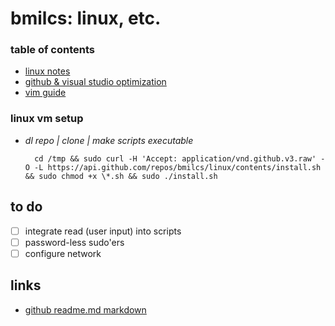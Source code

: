 # bmilcs: linux, etc.

### table of contents

- [linux notes](https://github.com/bmilcs/linux/blob/master/LINUX.md)
- [github & visual studio optimization](https://github.com/bmilcs/linux/blob/master/GITHUB.md)
- [vim guide](https://github.com/bmilcs/linux/blob/master/VIM.md)

### linux vm setup

- _dl repo | clone | make scripts executable_

        cd /tmp && sudo curl -H 'Accept: application/vnd.github.v3.raw' -O -L https://api.github.com/repos/bmilcs/linux/contents/install.sh && sudo chmod +x \*.sh && sudo ./install.sh

## **to do**

- [ ] integrate read (user input) into scripts
- [ ] password-less sudo'ers
- [ ] configure network

## links

- [github readme.md markdown](https://github.com/adam-p/markdown-here/wiki/Markdown-Cheatsheet)
